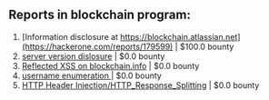 ## Reports in blockchain program:
1. [Information disclosure at https://blockchain.atlassian.net](https://hackerone.com/reports/179599) | $100.0 bounty
2. [server version dislosure](https://hackerone.com/reports/179217) | $0.0 bounty
3. [Reflected XSS on blockchain.info](https://hackerone.com/reports/179426) | $0.0 bounty
4. [username enumeration ](https://hackerone.com/reports/179701) | $0.0 bounty
5. [HTTP Header Injection/HTTP_Response_Splitting](https://hackerone.com/reports/214436) | $0.0 bounty